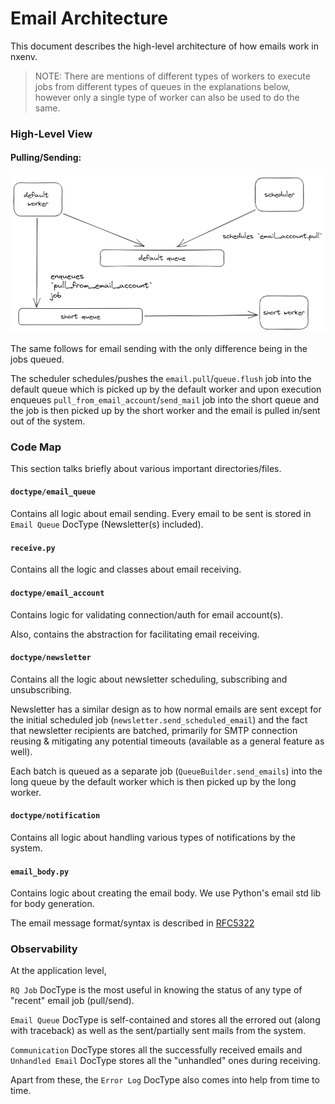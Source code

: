 # Email Architecture

This document describes the high-level architecture of how emails work in nxenv.

> NOTE: There are mentions of different types of workers to execute jobs from different types of queues in the explanations below, however only a single type of worker can also be used to do the same.

### High-Level View

#### Pulling/Sending:

![email-pull-flow](assets/images/email-pull-flow.png)

The same follows for email sending with the only difference being in the jobs queued.

The scheduler schedules/pushes the `email.pull`/`queue.flush` job into the default queue which is picked up by the default worker and upon execution enqueues `pull_from_email_account`/`send_mail` job into the short queue and the job is then picked up by the short worker and the email is pulled in/sent out of the system.

### Code Map

This section talks briefly about various important directories/files.

#### `doctype/email_queue`

Contains all logic about email sending. Every email to be sent is stored in `Email Queue` DocType (Newsletter(s) included).

#### `receive.py`

Contains all the logic and classes about email receiving.

#### `doctype/email_account`

Contains logic for validating connection/auth for email account(s).

Also, contains the abstraction for facilitating email receiving.

#### `doctype/newsletter`

Contains all the logic about newsletter scheduling, subscribing and unsubscribing.

Newsletter has a similar design as to how normal emails are sent except for the initial scheduled job (`newsletter.send_scheduled_email`) and the fact that newsletter recipients are batched, primarily for SMTP connection reusing & mitigating any potential timeouts (available as a general feature as well).

Each batch is queued as a separate job (`QueueBuilder.send_emails`) into the long queue by the default worker which is then picked up by the long worker.

#### `doctype/notification`

Contains all logic about handling various types of notifications by the system.

#### `email_body.py`

Contains logic about creating the email body. We use Python's email std lib for body generation.

The email message format/syntax is described in [RFC5322](https://datatracker.ietf.org/doc/html/rfc5322)

### Observability

At the application level,

`RQ Job` DocType is the most useful in knowing the status of any type of "recent" email job (pull/send).

`Email Queue` DocType is self-contained and stores all the errored out (along with traceback) as well as the sent/partially sent mails from the system.

`Communication` DocType stores all the successfully received emails and `Unhandled Email` DocType stores all the "unhandled" ones during receiving.

Apart from these, the `Error Log` DocType also comes into help from time to time.
